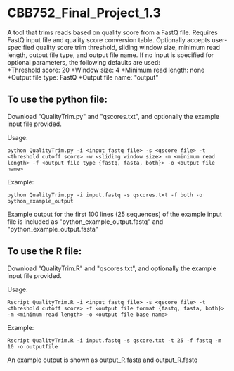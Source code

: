 # CBB752_Final_Project_1.3
A tool that trims reads based on quality score from a FastQ file.  Requires FastQ input file and quality score conversion table. Optionally accepts user-specified quality score trim threshold, sliding window size, minimum read length, output file type, and output file name. If no input is specified for optional parameters, the following defaults are used:  
  *Threshold score: 20
  *Window size: 4
  *Minimum read length: none
  *Output file type: FastQ
  *Output file name: "output"


## To use the python file: 
  Download "QualityTrim.py" and "qscores.txt", and optionally the example input file provided.
  
  Usage: 
  
```python QualityTrim.py -i <input fastq file> -s <qscore file> -t <threshold cutoff score> -w <sliding window size> -m <minimum read length> -f <output file type {fastq, fasta, both}> -o <output file name>```
  
  Example: 
  
```python QualityTrim.py -i input.fastq -s qscores.txt -f both -o python_example_output```

  
  Example output for the first 100 lines (25 sequences) of the example input file is included as "python_example_output.fastq" and "python_example_output.fasta"
  
  
## To use the R file: 

Download "QualityTrim.R" and "qscores.txt", and optionally the example input file provided.
  
  Usage: 
  
```Rscript QualityTrim.R -i <input fastq file> -s <qscore file> -t <threshold cutoff score> -f <output file format {fastq, fasta, both}> -m <minimum read length> -o <output file base name>```
  
  
  Example: 
  
```Rscript QualityTrim.R -i input.fastq -s qscore.txt -t 25 -f fastq -m 10 -o outputfile```
  
  An example output is shown as output_R.fasta and output_R.fastq